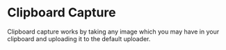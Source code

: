 # Clipboard Capture
Clipboard capture works by taking any image which you may have in your clipboard and uploading it to the default uploader.
